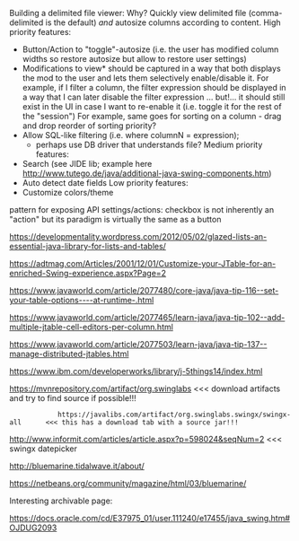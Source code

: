Building a delimited file viewer: 
Why?  Quickly view delimited file (comma-delimited is the default) 
      *and* autosize columns according to content.
High priority features:
* Button/Action to "toggle"-autosize (i.e. the user has modified column widths so restore autosize but allow to restore user settings)
* Modifications to view* should be captured in a way that both displays the mod to the user and lets them selectively enable/disable it.
    For example, if I filter a column, the filter expression should be displayed in a way that I can later disable the filter expression
    ... but!... it should still exist in the UI in case I want to re-enable it (i.e. toggle it for the rest of the "session")
    For example, same goes for sorting on a column
        - drag and drop reorder of sorting priority?
* Allow SQL-like filtering (i.e. where columnN = expression); 
    - perhaps use DB driver that understands file?
Medium priority features:
* Search (see JIDE lib; example here http://www.tutego.de/java/additional-java-swing-components.htm)
* Auto detect date fields
Low priority features:
* Customize colors/theme

pattern for exposing API settings/actions:
checkbox is not inherently an "action" but its paradigm is virtually the same as a button






 

https://developmentality.wordpress.com/2012/05/02/glazed-lists-an-essential-java-library-for-lists-and-tables/

https://adtmag.com/Articles/2001/12/01/Customize-your-JTable-for-an-enriched-Swing-experience.aspx?Page=2

 

https://www.javaworld.com/article/2077480/core-java/java-tip-116--set-your-table-options----at-runtime-.html

https://www.javaworld.com/article/2077465/learn-java/java-tip-102--add-multiple-jtable-cell-editors-per-column.html

https://www.javaworld.com/article/2077503/learn-java/java-tip-137--manage-distributed-jtables.html

 

https://www.ibm.com/developerworks/library/j-5things14/index.html

https://mvnrepository.com/artifact/org.swinglabs <<< download artifacts and try to find source if possible!!!

                https://javalibs.com/artifact/org.swinglabs.swingx/swingx-all      <<< this has a download tab with a source jar!!!

http://www.informit.com/articles/article.aspx?p=598024&seqNum=2 <<< swingx datepicker

 

http://bluemarine.tidalwave.it/about/

https://netbeans.org/community/magazine/html/03/bluemarine/

 

Interesting archivable page:

https://docs.oracle.com/cd/E37975_01/user.111240/e17455/java_swing.htm#OJDUG2093

 
